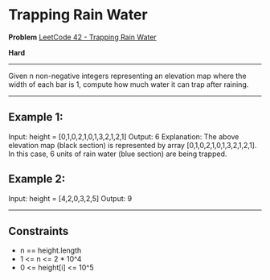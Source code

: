 # Trapping Rain Water

**Problem** [LeetCode 42 - Trapping Rain Water](https://leetcode.com/problems/trapping-rain-water/description/)

**Hard**

---

Given n non-negative integers representing an elevation map where the width of each bar is 1, compute how much water it can trap after raining.

---

## Example 1:

Input: height = [0,1,0,2,1,0,1,3,2,1,2,1]
Output: 6
Explanation: The above elevation map (black section) is represented by array [0,1,0,2,1,0,1,3,2,1,2,1]. In this case, 6 units of rain water (blue section) are being trapped.

## Example 2:

Input: height = [4,2,0,3,2,5]
Output: 9

---

## Constraints

- n == height.length
- 1 <= n <= 2 \* 10^4
- 0 <= height[i] <= 10^5
